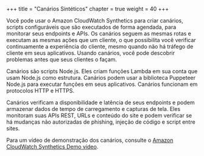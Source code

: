 +++
title = "Canários Sintéticos"
chapter = true
weight = 40
+++

Você pode usar o Amazon CloudWatch Synthetics para criar canários, scripts configuráveis que são executados de forma agendada, para monitorar seus endpoints e APIs. Os canários seguem as mesmas rotas e executam as mesmas ações que um cliente, o que possibilita  você verificar continuamente a experiência do cliente, mesmo quando não há tráfego de cliente em seus aplicativos. Usando canários, você pode descobrir problemas antes que seus clientes o façam.

Canários são scripts Node.js. Eles criam funções Lambda em sua conta que usam Node.js como estrutura. Canários podem usar a biblioteca Puppeteer Node.js para executar funções em seus aplicativos. Canários funcionam em protocolos HTTP e HTTPS.

Canários verificam a disponibilidade e latência de seus endpoints e podem armazenar dados de tempo de carregamento e capturas de tela. Eles monitoram suas APIs REST, URLs e conteúdo do site e podem verificar se há mudanças não autorizadas de phishing, injeção de código e script entre sites.

Para um vídeo de demonstração dos canários, consulte o [Amazon CloudWatch Synthetics Demo video](https://www.youtube.com/watch?v=hF3NM9j-u7I).
